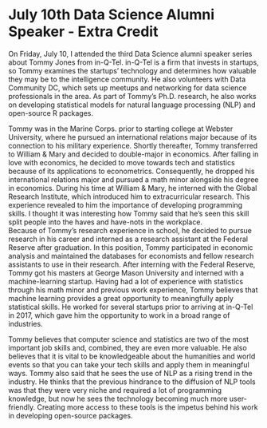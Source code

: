 # July 10th Data Science Alumni Speaker - Extra Credit
	
  On Friday, July 10, I attended the third Data Science alumni speaker series about Tommy Jones from in-Q-Tel.  in-Q-Tel is a firm that invests in startups, so Tommy examines the startups’ technology and determines how valuable they may be to the intelligence community.  He also volunteers with Data Community DC, which sets up meetups and networking for data science professionals in the area.  As part of Tommy’s Ph.D. research, he also works on developing statistical models for natural language processing (NLP) and open-source R packages.  
  
  Tommy was in the Marine Corps. prior to starting college at Webster University, where he pursued an international relations major because of its connection to his military experience.  Shortly thereafter, Tommy transferred to William & Mary and decided to double-major in economics.  After falling in love with economics, he decided to move towards tech and statistics because of its applications to econometrics.  Consequently, he dropped his international relations major and pursued a math minor alongside his degree in economics.  During his time at William & Mary, he interned with the Global Research Institute, which introduced him to extracurricular research.  This experience revealed to him the importance of developing programming skills.  I thought it was interesting how Tommy said that he’s seen this skill split people into the haves and have-nots in the workplace.  
  Because of Tommy’s research experience in school, he decided to pursue research in his career and interned as a research assistant at the Federal Reserve after graduation.  In this position, Tommy participated in economic analysis and maintained the databases for economists and fellow research assistants to use in their research.  After interning with the Federal Reserve, Tommy got his masters at George Mason University and interned with a machine-learning startup.  Having had a lot of experience with statistics through his math minor and previous work experience, Tommy believes that machine learning provides a great opportunity to meaningfully apply statistical skills.  He worked for several startups prior to arriving at in-Q-Tel in 2017, which gave him the opportunity to work in a broad range of industries.
	
  Tommy believes that computer science and statistics are two of the most important job skills and, combined, they are even more valuable.  He also believes that it is vital to be knowledgeable about the humanities and world events so that you can take your tech skills and apply them in meaningful ways.  Tommy also said that he sees the use of NLP as a rising trend in the industry.  He thinks that the previous hindrance to the diffusion of NLP tools was that they were very niche and required a lot of programming knowledge, but now he sees the technology becoming much more user-friendly.  Creating more access to these tools is the impetus behind his work in developing open-source packages. 
